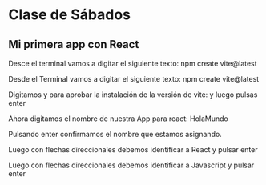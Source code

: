# Clase de Sábados
## Mi primera app con React

Desce el terminal vamos a digitar el siguiente texto: 
npm create vite@latest

Desde el Terminal vamos a digitar el siguiente texto: npm create vite@latest

Digitamos y para aprobar la instalación de la versión de vite: y luego pulsas enter

Ahora digitamos el nombre de nuestra App para react: HolaMundo

Pulsando enter confirmamos el nombre que estamos asignando.

Luego con flechas direccionales debemos identificar a React y pulsar enter

Luego con flechas direccionales debemos identificar a Javascript y pulsar enter